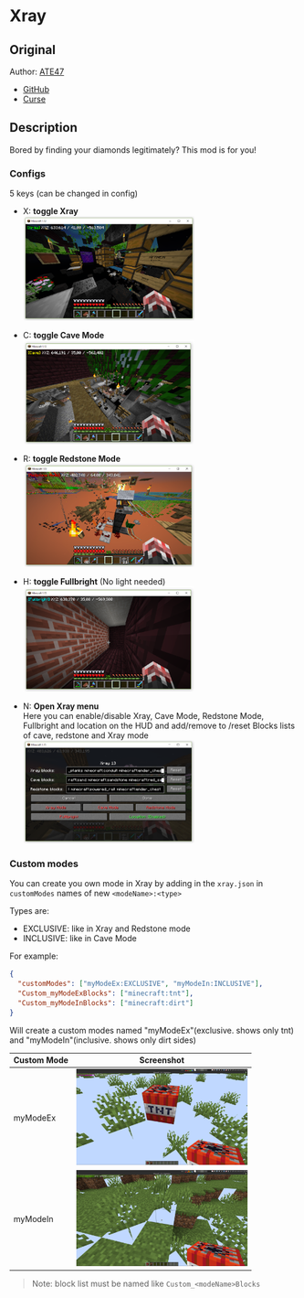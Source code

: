 # Xray

## Original

Author: [ATE47](https://github.com/ate47)
- [GitHub](https://github.com/ate47/Xray)
- [Curse](https://minecraft.curseforge.com/projects/xray-1-13-rift-modloader)

## Description

Bored by finding your diamonds legitimately? This mod is for you!

### Configs
5 keys (can be changed in config)

- X: **toggle Xray**<br/>
    <img src="docs/assets/screens/1.png" width="300px">

- C: **toggle Cave Mode**<br/>
    <img src="docs/assets/screens/2.png" width="300px">

- R: **toggle Redstone Mode**<br/>
    <img src="docs/assets/screens/3.png" width="300px">

- H: **toggle Fullbright** (No light needed)<br/>
    <img src="docs/assets/screens/4.png" width="300px">

- N: **Open Xray menu**<br/>
    Here you can enable/disable Xray, Cave Mode, Redstone Mode, Fullbright and 
    location on the HUD and add/remove to /reset Blocks lists of cave, redstone and Xray mode<br/>
    <img src="docs/assets/screens/5.png" width="300px">

### Custom modes
You can create you own mode in Xray by adding in the `xray.json` in `customModes` names of new `<modeName>:<type>`

Types are:
- EXCLUSIVE: like in Xray and Redstone mode
- INCLUSIVE: like in Cave Mode

For example:
```json
{
  "customModes": ["myModeEx:EXCLUSIVE", "myModeIn:INCLUSIVE"],
  "Custom_myModeExBlocks": ["minecraft:tnt"],
  "Custom_myModeInBlocks": ["minecraft:dirt"]
}
```

Will create a custom modes named "myModeEx"(exclusive. shows only tnt) and "myModeIn"(inclusive. shows only dirt sides)

| Custom Mode | Screenshot                     |
|-------------|--------------------------------|
| myModeEx    | <img src="docs/assets/screens/6.png" width="300px"> |
| myModeIn    | <img src="docs/assets/screens/7.png" width="300px"> |

> Note: block list must be named like `Custom_<modeName>Blocks`


